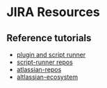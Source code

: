 # JIRA Resources


## Reference tutorials

- [plugin and script runner](https://scriptrunner.adaptavist.com/5.6.7/jira/DevEnvironment.html#_connecting_intellij_idea_with_the_atlassian_source_code)
- [script-runner repos](https://bitbucket.org/Adaptavist/)
- [atlassian-repos](https://github.com/atlassian)
- [altlassian-ecosystem](https://bitbucket.org/serverecosystem/)